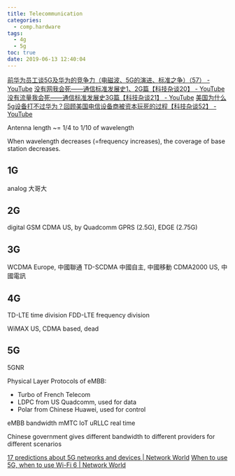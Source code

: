 ```yaml
---
title: Telecommunication
categories:
  - comp.hardware
tags:
  - 4g
  - 5g
toc: true
date: 2019-06-13 12:40:04
---
```


[前华为员工谈5G及华为的竞争力（电磁波、5G的演进、标准之争）（57） - YouTube](https://www.youtube.com/watch?v=n8bYXMSRY_Y)
[没有网我会死——通信标准发展史1、2G篇【科技杂谈20】 - YouTube](https://www.youtube.com/watch?v=U3M6mUXAz4I)
[没有流量我会死——通信标准发展史3G篇【科技杂谈21】 - YouTube](https://www.youtube.com/watch?v=pt5CxHSvqdE)
[美国为什么5g设备打不过华为？回顾美国电信设备商被资本玩死的过程【科技杂谈52】 - YouTube](https://www.youtube.com/watch?v=sjjnMwnm2IY)

Antenna length ~= 1/4 to 1/10 of wavelength

When wavelength decreases (=frequency increases), the coverage of base station decreases.

## 1G

analog 大哥大

## 2G

digital
GSM 
CDMA US, by Quadcomm
GPRS (2.5G), EDGE (2.75G)

## 3G

WCDMA Europe, 中國聯通
TD-SCDMA 中國自主, 中國移動
CDMA2000 US, 中國電訊

## 4G

TD-LTE time division
FDD-LTE frequency division

WiMAX US, CDMA based, dead

## 5G

5GNR

Physical Layer Protocols of eMBB:
- Turbo of French Telecom
- LDPC from US Quadcomm, used for data
- Polar from Chinese Huawei, used for control

eMBB bandwidth
mMTC IoT
uRLLC real time

Chinese government gives different bandwidth to different providers for different scenarios

[17 predictions about 5G networks and devices | Network World](https://www.networkworld.com/article/3403358/17-predictions-about-5g-networks-and-devices.html)
[When to use 5G, when to use Wi-Fi 6 | Network World](https://www.networkworld.com/article/3402316/when-to-use-5g-when-to-use-wi-fi-6.html)
